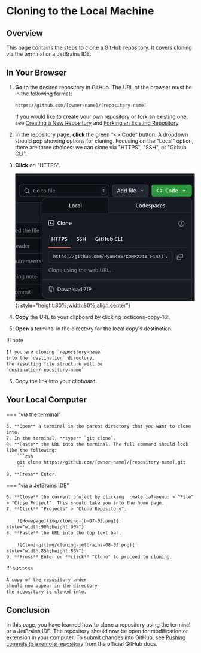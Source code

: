 Cloning to the Local Machine
==
## Overview
This page contains the steps to clone a GitHub repository.
It covers cloning via the terminal or a JetBrains IDE.

## In Your Browser
1. **Go** to the desired repository in GitHub.
   The URL of the browser must be in the following format:
   ```
   https://github.com/[owner-name]/[repository-name]
   ```
   If you would like to create your own repository or fork an existing one, see [Creating a New Repository](creating_repository.md) 
   and [Forking an Existing Repository](forking_repository.md).
2. In the repository page, **click** the green "<\> Code" button. A dropdown should pop showing options for cloning.
Focusing on the "Local" option, there are three choices: we can clone via "HTTPS", "SSH", or "Github CLI". 
3. **Click** on "HTTPS".

    ![Dropdown showing the `<> Code` Button ](img/cloning-02-01.png){: style="height:80%;width:80%;align:center"}

4. **Copy** the URL to your clipboard by clicking :octicons-copy-16:.
5. **Open** a terminal in the directory for the local copy's destination.

!!! note

    If you are cloning `repository-name` 
    into the `destination` directory,
    the resulting file structure will be
    `destination/repository-name`

5. Copy the link into your clipboard.

## Your Local Computer

=== "via the terminal"

    6. **Open** a terminal in the parent directory that you want to clone into.
    7. In the terminal, **type** `git clone`.
    8. **Paste** the URL into the terminal. The full command should look like the following:
        ```zsh
        git clone https://github.com/[owner-name]/[repository-name].git
        ```
    9. **Press** Enter.

=== "via a JetBrains IDE"

    6. **Close** the current project by clicking  :material-menu: > "File" > "Close Project". This should take you into the home page.
    7. **Click** "Projects" > "Clone Repository".

        ![Homepage](img/cloning-jb-07-02.png){: style="width:90%;height:90%"}
    8. **Paste** the URL into the top text bar.

        ![Cloning](img/cloning-jetbrains-08-03.png){: style="width:85%;height:85%"}
    9. **Press** Enter or **click** "Clone" to proceed to cloning.

!!! success
    
    A copy of the repository under 
    should now appear in the directory
    the repository is cloned into.

## Conclusion
In this page, you have learned how to clone a repository
using the terminal or a JetBrains IDE.
The repository should now be open for modification or extension
in your computer. 
To submit changes into GitHub, see
[Pushing commits to a remote repository](https://docs.github.com/en/get-started/using-git/pushing-commits-to-a-remote-repository) from the official GitHub docs.
